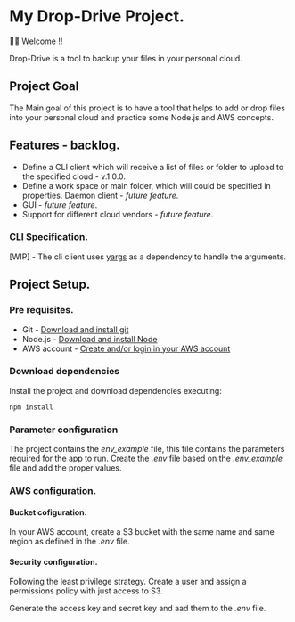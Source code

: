 # My Drop-Drive Project.
🐱‍🚀 Welcome !!

Drop-Drive is a tool to backup your files in your personal cloud.

## Project Goal
The Main goal of this project is to have a tool that helps to add or drop files into your personal cloud and practice some Node.js and AWS concepts.

## Features - backlog.
+ Define a CLI client which will receive a list of files or folder to upload to the specified cloud - v.1.0.0.
+ Define a work space or main folder, which will could be specified in properties. Daemon client - _future feature_.
+ GUI - _future feature_.
+ Support for different cloud vendors - _future feature_.

### CLI Specification.
[WIP] - The cli client uses [yargs](https://www.npmjs.com/package/yargs) as a dependency to handle the arguments.


## Project Setup.
### Pre requisites.
* Git - [Download and install git](https://git-scm.com/downloads)
* Node.js - [Download and install Node](https://nodejs.org/en/download/)
* AWS account - [Create and/or login in your AWS account](https://console.aws.amazon.com/console/home)

### Download dependencies 
Install the project and download dependencies executing:
```
npm install
```

### Parameter configuration
The project contains the _env_example_ file, this file contains the parameters required for the app to run.
Create the _.env_ file based on the _.env_example_ file and add the proper values.

### AWS configuration.

#### Bucket cofiguration.
In your AWS account, create a S3 bucket with the same name and same region as defined in the _.env_ file.

#### Security configuration.
Following the least privilege strategy. Create a user and assign a permissions policy with just access to S3.

Generate the access key and secret key and aad them to the _.env_ file.

